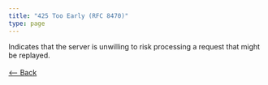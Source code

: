```yaml
---
title: "425 Too Early (RFC 8470)"
type: page
---
```

Indicates that the server is unwilling to risk processing a request that might be replayed.<br /><br />[<-- Back](../../http_codes.md)